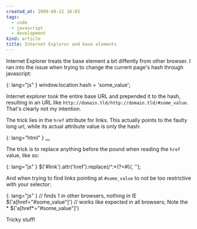 ```yaml
---
created_at: 2009-08-21 10:03
tags:
  - code
  - javascript
  - development
kind: article
title: Internet Explorer and base elements
---
```

Internet Explorer treats the base element a bit diffently from other browser. I ran into the issue when trying to change the current page's hash through javascript:

{: lang="js" }
    window.location.hash = 'some_value';

Internet explorer took the entire base URL and prepended it to the hash, resulting in an URL like `http://domain.tld/http://domain.tld/#some_value`. That's clearly not my intention.

The trick lies in the `href` attribute for links. This actually points to the faulty long url, while its actual attribute value is only the hash:

{: lang="html" }
    <a id="link" href="#some_value">...</a>
    <script>
    // IE: http://domain.tld/#some_value
    // other browser: #some_value
    $('#link').attr('href');
    </script>

The trick is to replace anything before the pound when reading the `href` value, like so:

{: lang="js" }
    $('#link').attr('href').replace(/^.*(?=#)/, '');

And when trying to find links pointing at `#some_value` to not be too restrictive with your selector:

{: lang="js" }
    // finds 1 in other browsers, nothing in IE
    $('a[href="#some_value"]')
    // works like expected in all browsers; Note the *
    $('a[href*="#some_value"]')

Tricky stuff!

